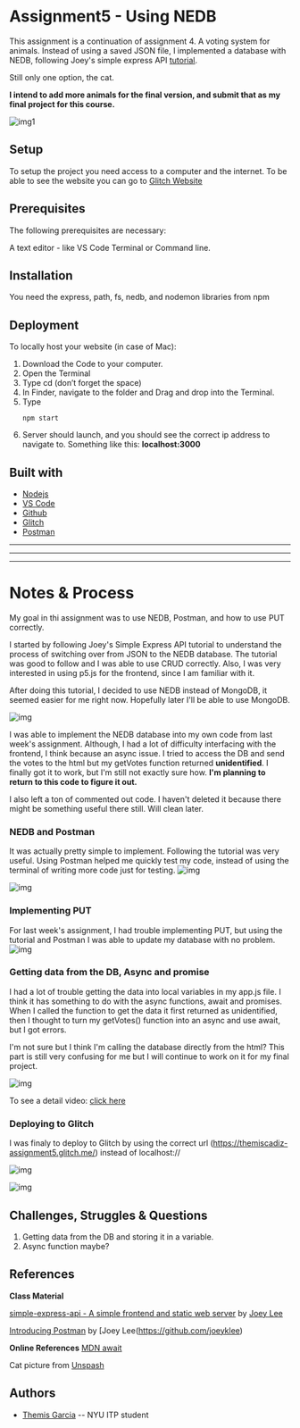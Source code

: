 <!-- Every README should start with an H1 -->
# Assignment5 - Using NEDB 
<!-- A one sentence description of the project or assignment -->
This assignment is a continuation of assignment 4. A voting system for animals. Instead of using a saved JSON file, I implemented a database with NEDB, following Joey's simple express API [tutorial](https://github.com/joeyklee/simple-express-api).

Still only one option, the cat.

**I intend to add more animals for the final version, and submit that as my final project for this course.**


![img1](https://github.com/themiscadiz/Assignment5/blob/master/images/12.png?raw=true)

<!-- It is good practice to add an about or summary -->

<!-- It is essential to describe how to set up your project -->
## Setup
To setup the project you need access to a computer and the internet. 
To be able to see the website you can go to [Glitch Website](https://glitch.com/~themiscadiz-assignment5)

<!-- Any knowledge or tools you will need before hand -->
## Prerequisites

The following prerequisites are necessary:

A text editor - like VS Code
Terminal or Command line.

<!-- any installation needs should be defined -->
## Installation
You need the express, path, fs, nedb, and nodemon libraries from npm

<!-- Notes about the deployment -->
## Deployment

To locally host your website (in case of Mac):

1. Download the Code to your computer.
2. Open the Terminal
3. Type cd (don’t forget the space)
4. In Finder, navigate to the folder and Drag and drop into the Terminal.
5. Type <pre><code>npm start</code>
6. Server should launch, and you should see the correct ip address to navigate to. Something like this: **localhost:3000**  

## Built with
* [Nodejs](https://nodejs.org/en/)
* [VS Code](https://code.visualstudio.com/)
* [Github](https://github.com)
* [Glitch](https://glitch.com/)
* [Postman](https://www.postman.com/downloads/)

***
***
***

<!-- For your assignments you might consider  -->
# Notes & Process
My goal in thi assignment was to use NEDB, Postman, and how to use PUT correctly.

I started by following Joey's Simple Express API tutorial to understand the process of switching over from JSON to the NEDB database. The tutorial was good to follow and I was able to use CRUD correctly. Also, I was very interested in using p5.js for the frontend, since I am familiar with it.

After doing this tutorial, I decided to use NEDB instead of MongoDB, it seemed easier for me right now. Hopefully later I'll be able to use MongoDB.

![img](https://github.com/themiscadiz/Assignment5/blob/master/images/1.png?raw=true)

I was able to implement the NEDB database into my own code from last week's assignment. Although, I had a lot of difficulty interfacing with the frontend, I think because an async issue. I tried to access the DB and send the votes to the html but my getVotes function returned **unidentified**. I finally got it to work, but I'm still not exactly sure how. **I'm planning to return to this code to figure it out.**

I also left a ton of commented out code. I haven't deleted it because there might be something useful there still. Will clean later.

### NEDB and Postman
It was actually pretty simple to implement. Following the tutorial was very useful. Using Postman helped me quickly test my code, instead of using the terminal of writing more code just for testing.
![img](https://github.com/themiscadiz/Assignment5/blob/master/images/3.png?raw=true)

![img](https://github.com/themiscadiz/Assignment5/blob/master/images/8.png?raw=true) 


### Implementing PUT
For last week's assignment, I had trouble implementing PUT, but using the tutorial and Postman I was able to update my database with no problem.
![img](https://github.com/themiscadiz/Assignment5/blob/master/images/9.png?raw=true)

### Getting data from the DB, Async and promise
I had a lot of trouble getting the data into local variables in my app.js file. I think it has something to do with the async functions, await and promises. When I called the function to get the data it first returned as unidentified, then I thought to turn my getVotes() function into an async and use await, but I got errors. 

I'm not sure but I think I'm calling the database directly from the html? This part is still very confusing for me but I will continue to work on it for my final project.

![img](https://github.com/themiscadiz/Assignment5/blob/master/images/2.gif?raw=true)

To see a detail video:
[click here](https://github.com/themiscadiz/Assignment5/blob/master/images/Weird-db-frontend-working.mov?raw=true)


### Deploying to Glitch
I was finaly to deploy to Glitch by using the correct url (https://themiscadiz-assignment5.glitch.me/) instead of localhost://

![img](https://github.com/themiscadiz/Assignment5/blob/master/images/1.gif?raw=true)

![img](https://github.com/themiscadiz/Assignment5/blob/master/images/13.png?raw=true)



## Challenges, Struggles & Questions
1. Getting data from the DB and storing it in a variable.
2. Async function maybe?

<!-- References for resources and inspiration -->
## References
**Class Material**

[simple-express-api - A simple frontend and static web server](https://github.com/joeyklee/simple-express-api) by [Joey Lee](https://github.com/joeyklee)


[Introducing Postman](https://github.com/joeyklee/simple-express-api#introducing-postman) by [Joey Lee(https://github.com/joeyklee)

**Online References**
[MDN await](https://developer.mozilla.org/en-US/docs/Web/JavaScript/Reference/Operators/await)

Cat picture from [Unspash](https://unsplash.com/s/photos/cat)


## Authors
* [Themis Garcia](https://github.com/themiscadiz) -- NYU ITP student

